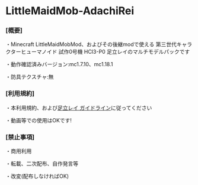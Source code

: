 # LittleMaidMob-AdachiRei
### [概要]
・Minecraft LittleMaidMobMod、およびその後継modで使える 第三世代キャラクターヒューマノイド 試作0号機 HCI3-P0 足立レイのマルチモデルパックです

・動作確認済みバージョン:mc1.7.10、mc1.18.1

・防具テクスチャ:無

### [利用規約]
・本利用規約、および[足立レイ ガイドライン](http://adachirei.seesaa.net/article/460284422.html)に従ってください

・動画等での使用はOKです!

### [禁止事項]
・商用利用

・転載、二次配布、自作発言等

・改変(配布しなければOK)
